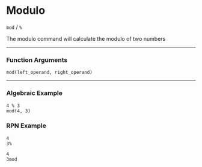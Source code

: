 # Modulo
`mod` / `%`

The modulo command will calculate the modulo of two numbers

----

### Function Arguments
```plaintext
mod(left_operand, right_operand)
```

----

### Algebraic Example
```plaintext
4 % 3
mod(4, 3)
```

### RPN Example
```plaintext
4
3%
```
```plaintext
4
3mod
```